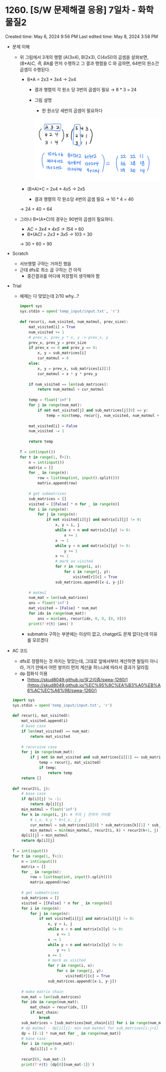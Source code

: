 # 1260. [S/W 문제해결 응용] 7일차 - 화학물질2

Created time: May 6, 2024 9:56 PM
Last edited time: May 8, 2024 3:58 PM

- 문제 이해
    - 위 그림에서 3개의 행렬 (A(3x4), B(2x3), C(4x5))의 곱셈을 살펴보면, (B*A)*C, 즉, B*A를 먼저 수행하고 그 결과 행렬을 C 와 곱하면, 64번의 원소간 곱셈이 수행된다.
        - B*A = 2x3 * 3x4 → 2x4
            - 결과 행렬의 각 원소 당 3번의 곱셈이 필요 → 8 * 3 = 24
            - 그림 설명
                - 한 원소당 세번의 곱셈이 필요하다
                
                ![Untitled](Untitled%20148.png)
                
        - (B*A)*C = 2x4 * 4x5 → 2x5
            - 결과 행렬의 각 원소당 4번의 곱셈 필요 → 10 * 4 = 40
        
        → 24 + 40 = 64
        
    - 그러나 B*(A*C)의 경우는 90번의 곱셈이 필요하다.
        - A*C = 3x4 * 4x5 → 15*4 = 60
        - B*(A*C) = 2x3 * 3x5 → 10*3 = 30
        
        → 30 + 60 = 90 
        
- Scratch
    - 서브행렬 구하는 거까진 했음
    - 근데 dfs로 최소 곱 구하는 건 아직
        - 중간결과를 어디에 저장할지 생각해야 함
- Trial
    - 예제는 다 맞았는데 2/10 why…?
        
        ```python
        import sys
        sys.stdin = open('temp_input/input.txt', 'r')
        
        def recur(i, num_visited, num_matmul, prev_size):
            mat_visited[i] = True
            num_visited += 1
            # prev_x, prev_y * x, y -> prev_x, y
            prev_x, prev_y = prev_size
            if prev_x == 0 and prev_y == 0:
                x, y = sub_matrices[i]
                cur_matmul = 0
            else:
                x, y = prev_x, sub_matrices[i][1]
                cur_matmul = x * y * prev_y
        
            if num_visited == len(sub_matrices):
                return num_matmul + cur_matmul
        
            temp = float('inf')
            for j in range(num_mat):
                if not mat_visited[j] and sub_matrices[j][0] == y:
                    temp = min(temp, recur(j, num_visited, num_matmul + cur_matmul, [x, y]))
        
            mat_visited[i] = False
            num_visited -= 1
        
            return temp
        
        T = int(input())
        for t in range(1, T+1):
            n = int(input())
            matrix = []
            for _ in range(n):
                row = list(map(int, input().split()))
                matrix.append(row)
        
            # get submatrices
            sub_matrices = []
            visited = [[False] * n for _ in range(n)]
            for i in range(n):
                for j in range(n):
                    if not visited[i][j] and matrix[i][j] != 0:
                        x, y = i, j
                        while x < n and matrix[x][y] != 0:
                            x += 1
                        x -= 1
                        while y < n and matrix[x][y] != 0:
                            y += 1
                        x += 1
                        # mark as visited
                        for r in range(i, x):
                            for c in range(j, y):
                                visited[r][c] = True
                        sub_matrices.append([x-i, y-j])
        
            # matmul
            num_mat = len(sub_matrices)
            ans = float('inf')
            mat_visited = [False] * num_mat
            for idx in range(num_mat):
                ans = min(ans, recur(idx, 0, 0, [0, 0]))
            print(f'#{t} {ans}')
        ```
        
        - submatrix 구하는 부분에는 이상이 없고, chatgpt도 문제 없다는데 이유를 모르겠다
        
- AC 코드
    - dfs로 정렬하는 것 까지는 맞았는데, 그대로 앞에서부터 계산하면 될일이 아니라, 거기 안에서 어떤 쌍끼리 먼저 계산을 하느냐에 따라서 결과가 달라짐
    - dp 점화식 이용
        - [https://skud8049.github.io/알고리즘/swea-1260/](https://skud8049.github.io/%EC%95%8C%EA%B3%A0%EB%A6%AC%EC%A6%98/swea-1260/)
    
    ```python
    import sys
    sys.stdin = open('temp_input/input.txt', 'r')
    
    def recur(i, mat_visited):
        mat_visited.append(i)
        # base case
        if len(mat_visited) == num_mat:
            return mat_visited
    
        # recursive case
        for j in range(num_mat):
            if j not in mat_visited and sub_matrices[i][1] == sub_matrices[j][0]:
                temp = recur(j, mat_visited)
                if temp:
                    return temp
        return []
    
    def recur2(i, j):
        # base case
        if dp[i][j] != -1:
            return dp[i][j]
        min_matmul = float('inf')
        for k in range(i, j): # 주의 j 전까지 가야함
            # i_x, k_y * k+1_x, j_y
            cur_matmul = sub_matrices[i][0] * sub_matrices[k][1] * sub_matrices[j][1]
            min_matmul = min(min_matmul, recur2(i, k) + recur2(k+1, j) + cur_matmul)
        dp[i][j] = min_matmul
        return dp[i][j]
    
    T = int(input())
    for t in range(1, T+1):
        n = int(input())
        matrix = []
        for _ in range(n):
            row = list(map(int, input().split()))
            matrix.append(row)
    
        # get submatrices
        sub_matrices = []
        visited = [[False] * n for _ in range(n)]
        for i in range(n):
            for j in range(n):
                if not visited[i][j] and matrix[i][j] != 0:
                    x, y = i, j
                    while x < n and matrix[x][y] != 0:
                        x += 1
                    x -= 1
                    while y < n and matrix[x][y] != 0:
                        y += 1
                    x += 1
                    # mark as visited
                    for r in range(i, x):
                        for c in range(j, y):
                            visited[r][c] = True
                    sub_matrices.append([x-i, y-j])
    
        # make matrix chain
        num_mat = len(sub_matrices)
        for idx in range(num_mat):
            mat_chain = recur(idx, [])
            if mat_chain:
                break
        sub_matrices = [sub_matrices[mat_chain[i]] for i in range(num_mat)]
        # dp matmul - dp[i][j]: min num matmul for sub_matrices[i:j+1]
        dp = [[-1] * num_mat for _ in range(num_mat)]
        # base case
        for i in range(num_mat):
            dp[i][i] = 0
    
        recur2(0, num_mat-1)
        print(f'#{t} {dp[0][num_mat-1]}')
    ```